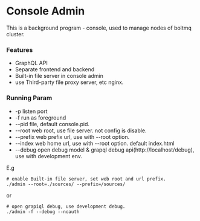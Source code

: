 # Console Admin

This is a background program - console, used to manage nodes of boltmq cluster.

### Features

* GraphQL API
* Separate frontend and backend
* Built-in file server in console admin
* use Third-party file proxy server, etc nginx.


### Running Param

* -p listen port
* -f run as foreground
* --pid file, default console.pid.
* --root web root, use file server. not config is disable.
* --prefix web prefix url, use with --root option.
* --index web home url, use with --root option. default index.html
* --debug open debug model & grapql debug api(http://localhost/debug), use with development env.

E.g
```
# enable Built-in file server, set web root and url prefix.
./admin --root=./sources/ --prefix=/sources/
```

or

```
# open grapiql debug, use development debug.
./admin -f --debug --noauth
```

